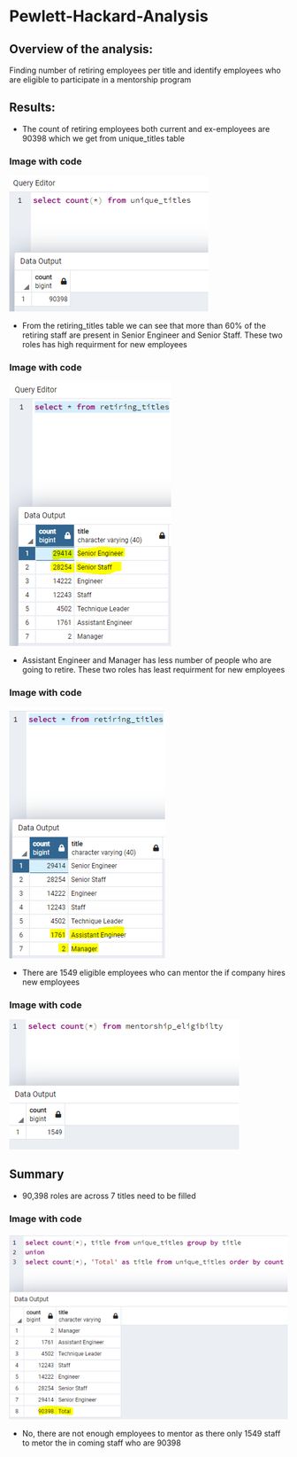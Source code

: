 # Pewlett-Hackard-Analysis

## Overview of the analysis:

Finding number of retiring employees per title and identify employees who are eligible to participate in a mentorship program


## Results:
- The count of retiring employees both current and ex-employees are 90398 which we get from unique_titles table 

### Image with code

![UT](https://github.com/maddalisushmitha/Pewlett-Hackard-Analysis/blob/main/Images%20for%20readme/UT.png)

- From the retiring_titles table we can see that more than 60% of the retiring staff are present in Senior Engineer and Senior Staff. These two roles has high requirment for new employees

### Image with code

![R](https://github.com/maddalisushmitha/Pewlett-Hackard-Analysis/blob/main/Images%20for%20readme/required_staff.png)

- Assistant Engineer and Manager has less number of people who are going to retire. These two roles has least requirment for new employees

### Image with code

![NR](https://github.com/maddalisushmitha/Pewlett-Hackard-Analysis/blob/main/Images%20for%20readme/non-required_staff.png)

- There are 1549 eligible employees who can mentor the if company hires new employees

### Image with code

![M](https://github.com/maddalisushmitha/Pewlett-Hackard-Analysis/blob/main/Images%20for%20readme/mentoring_staff_count.png)

## Summary
- 90,398 roles are across 7 titles need to be filled  


### Image with code

![T](https://github.com/maddalisushmitha/Pewlett-Hackard-Analysis/blob/main/Images%20for%20readme/Total_count.png) 

- No, there are not enough employees to mentor as there only 1549 staff to metor the in coming staff who are 90398 

